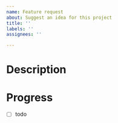 ```yaml
---
name: Feature request
about: Suggest an idea for this project
title: ''
labels: ''
assignees: ''

---
```


# Description

# Progress
- [ ] todo
